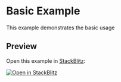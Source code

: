 # Basic Example

This example demonstrates the basic usage

## Preview

Open this example in [StackBlitz](https://stackblitz.com):

[![Open in StackBlitz](https://developer.stackblitz.com/img/open_in_stackblitz.svg)](https://stackblitz.com/fork/github/Ramziij/react-tailwind-tooltip/tree/main/example?title=react-tailwind-tooltip-example&file=src/App.tsx)
